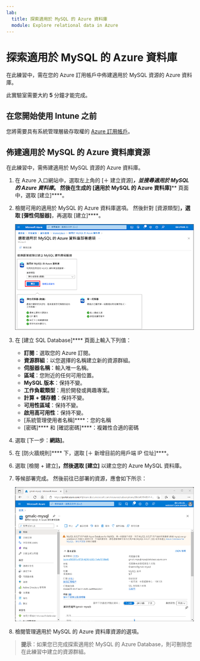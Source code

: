```yaml
---
lab:
  title: 探索適用於 MySQL 的 Azure 資料庫
  module: Explore relational data in Azure
---
```


# 探索適用於 MySQL 的 Azure 資料庫

在此練習中，需在您的 Azure 訂用帳戶中佈建適用於 MySQL 資源的 Azure 資料庫。

此實驗室需要大約 **5** 分鐘才能完成。

## 在您開始使用 Intune 之前

您將需要具有系統管理層級存取權的 [Azure 訂用帳戶](https://azure.microsoft.com/free)。

## 佈建適用於 MySQL 的 Azure 資料庫資源

在此練習中，需佈建適用於 MySQL 資源的 Azure 資料庫。

1. 在 Azure 入口網站中，選取左上角的 [&#65291; 建立資源]****，並搜尋*適用於 MySQL 的 Azure 資料庫*。 然後在生成的 [適用於 MySQL 的 Azure 資料庫]**** 頁面中，選取 [建立]****。

1. 檢閱可用的適用於 MySQL 的 Azure 資料庫選項。 然後針對 [資源類型]****，選取 [彈性伺服器]****，再選取 [建立]****。

    ![螢幕擷取畫面：適用於 MySQL 的 Azure 資料庫部署選項](images/mysql-options.png)

1. 在 [建立 SQL Database]**** 頁面上輸入下列值：
    - **訂閱**：選取您的 Azure 訂閱。
    - **資源群組**：以您選擇的名稱建立新的資源群組。
    - **伺服器名稱**：輸入唯一名稱。
    - **區域**：您附近的任何可用位置。
    - **MySQL 版本**：保持不變。
    - **工作負載類型**：用於開發或興趣專案。
    - **計算 + 儲存體**：保持不變。
    - **可用性區域**：保持不變。
    - **啟用高可用性**：保持不變。
    - [系統管理使用者名稱]****：您的名稱
    - [密碼]**** 和 [確認密碼]****：複雜性合適的密碼

1. 選取 [下一步：**網路]**。

1. 在 [防火牆規則]**** 下，選取 [&#65291; 新增目前的用戶端 IP 位址]****。

1. 選取 [檢閱 + 建立]****，然後選取 [建立]**** 以建立您的 Azure MySQL 資料庫。

1. 等候部署完成。 然後前往已部署的資源，應會如下所示：

    ![螢幕擷取畫面：Azure 入口網站，顯示適用於 MySQL 的 Azure 資料庫頁面。](images/mysql-portal.png)

1. 檢閱管理適用於 MySQL 的 Azure 資料庫資源的選項。

> **提示**：如果您已完成探索適用於 MySQL 的 Azure Database，則可刪除您在此練習中建立的資源群組。
